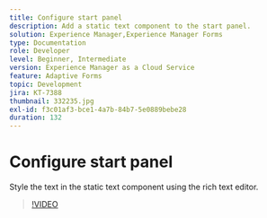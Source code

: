 ```yaml
---
title: Configure start panel
description: Add a static text component to the start panel.
solution: Experience Manager,Experience Manager Forms
type: Documentation
role: Developer
level: Beginner, Intermediate
version: Experience Manager as a Cloud Service
feature: Adaptive Forms
topic: Development
jira: KT-7388
thumbnail: 332235.jpg
exl-id: f3c01af3-bce1-4a7b-84b7-5e0889bebe28
duration: 132
---
```

# Configure start panel

Style the text in the static text component using the rich text editor.

>[!VIDEO](https://video.tv.adobe.com/v/332235?quality=12&learn=on)

